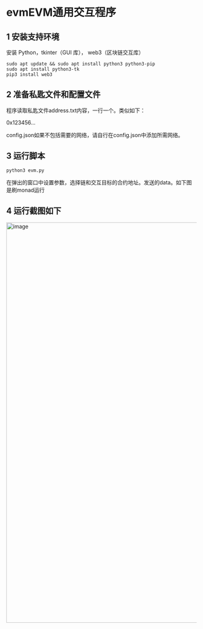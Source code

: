 # evmEVM通用交互程序

## 1 安装支持环境
安装 Python，tkinter（GUI 库）， web3（区块链交互库）

    sudo apt update && sudo apt install python3 python3-pip
    sudo apt install python3-tk
    pip3 install web3

## 2 准备私匙文件和配置文件
程序读取私匙文件address.txt内容，一行一个。类似如下：

0x123456...

config.json如果不包括需要的网络，请自行在config.json中添加所需网络。


## 3 运行脚本
    python3 evm.py

在弹出的窗口中设置参数，选择链和交互目标的合约地址。发送的data。如下图是刷monad运行
    
## 4 运行截图如下
<img width="1200" height="1056" alt="image" src="https://github.com/user-attachments/assets/b9401950-b9a4-4625-bdb4-215e767979e6" />

